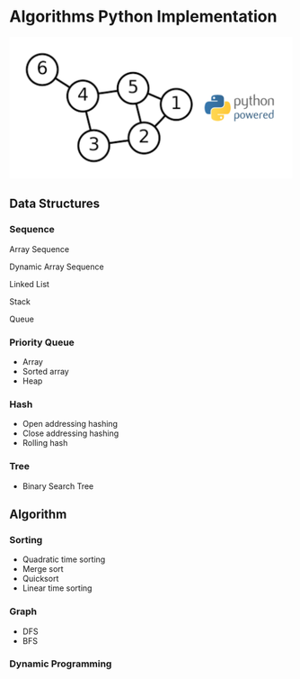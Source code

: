 # Algorithms Python Implementation

![alt text](img/github-ds-algor.png?raw=true "Title")

## Data Structures

### Sequence

Array Sequence

Dynamic Array Sequence

Linked List

Stack

Queue

### Priority Queue

- Array
- Sorted array
- Heap

### Hash

- Open addressing hashing
- Close addressing hashing
- Rolling hash

### Tree

- Binary Search Tree

## Algorithm

### Sorting

- Quadratic time sorting
- Merge sort
- Quicksort
- Linear time sorting

### Graph

- DFS
- BFS

### Dynamic Programming

